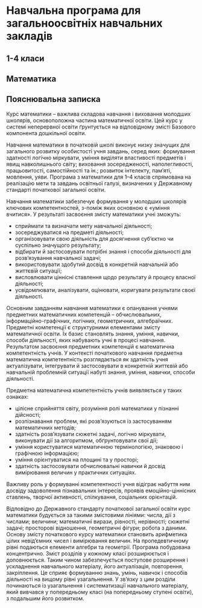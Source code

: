 # Навчальна програма для загальноосвітніх навчальних закладів 
## 1-4 класи
## Математика
## Пояснювальна записка

Курс математики – важлива складова навчання і виховання молодших школярів, основоположна частина математичної освіти. Цей курс у системі неперервної освіти ґрунтується на відповідному змісті Базового компонента дошкільної освіти.  

Навчання математики в початковій школі виконує низку значущих для загального розвитку особистості учня завдань, серед яких: формування здатності логічно міркувати, уміння виділяти властивості предметів і явищ навколишнього світу; виховання зосередженості, наполегливості, працьовитості, самостійності та ін.; розвиток інтелекту, пам’яті, мовлення, уяви.
Програма з математики для 1–4 класів спрямована на реалізацію мети та завдань освітньої галузі, визначених у Державному стандарті початкової загальної освіти. 

Навчання математики забезпечує формування у молодших школярів ключових компетентностей, з-поміж яких основною є «уміння вчитися». У результаті засвоєння змісту математики учні зможуть:

* сприймати та визначати мету навчальної діяльності;
* зосереджуватися на предметі діяльності;
* організовувати свою діяльність для досягнення суб’єктно чи суспільно значущого результату;
* відбирати й застосовувати потрібні знання і способи діяльності для розв’язування навчальної задачі;
* використовувати здобутий досвід в конкретній навчальній або життєвій ситуації;
* висловлювати ціннісні ставлення щодо результату й процесу власної діяльності;
* усвідомлювати, аналізувати, оцінювати, коригувати результати своєї діяльності.

Основним завданням навчання математики є опанування учнями предметних математичних компетенцій – обчислювальних, інформаційно-графічних, логічних, геометричних, алгебраїчних. Предметні компетенції є структурними елементами змісту математичної освіти. Їх базис становлять знання, уміння, навички, способи діяльності, яких набувають учні в процесі навчання. Результатом засвоєння предметних компетенцій є математична компетентність учнів. У контексті початкового навчання предметна математична компетентність розглядається як здатність учня актуалізувати, інтегрувати й застосовувати в конкретній життєвій або навчальній проблемній ситуації набуті знання, уміння, навички, способи діяльності.

Предметна математична компетентність учнів виявляється у таких ознаках:

* цілісне сприйняття світу, розуміння ролі математики у пізнанні дійсності; 
* розпізнавання проблем, які розв’язуються із застосуванням математичних методів; 
* здатність розв’язувати сюжетні задачі, логічно міркувати, виконувати дії за алгоритмом, обґрунтовувати свої дії; 
* уміння користуватися математичною термінологією, знаковою і графічною інформацією;
* уміння орієнтуватися на площині та у просторі;
* здатність застосовувати обчислювальні навички й досвід вимірювання величин у практичних ситуаціях.

Важливу роль у формуванні компетентності учня відіграє набуття ним досвіду задоволення пізнавальних інтересів, проявів емоційно-ціннісних ставлень, творчої активності, спілкування, соціальних орієнтацій.

Відповідно до Державного стандарту початкової загальної освіти курс математики будується за такими змістовими лініями: числа, дії з числами; величини; математичні вирази, рівності, нерівності; сюжетні задачі; просторові відношення, геометричні фігури; робота з даними.
Основу змісту початкового курсу математики становить арифметика цілих невід’ємних чисел і вимірювання величин. На пропедевтичному рівні подаються елементи алгебри та геометрії. 
Програма побудована концентрично. Зміст розділів у кожному класі розширюється і доповнюється. Таким чином забезпечується поступове розширення і ускладнення навчального матеріалу, його актуалізація, повторення, закріплення. Це сприяє формуванню знань, умінь, навичок і способів діяльності на вищому рівні узагальнення. У зв’язку з цим розділи починаються із узагальнення і систематизації навчального матеріалу, який вивчався у попередньому класі (на попередньому ступені освіти), з подальшим його розвитком.